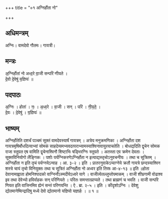 +++
title = "०१ अग्निर्होता नो"

+++
## अधिमन्त्रम्
अग्निः। वामदेवो गौतमः। गायत्री।

## मन्त्रः
अ॒ग्निर्होता॑ नो अध्व॒रे वा॒जी सन्परि॑ णीयते ।  
दे॒वो दे॒वेषु॑ य॒ज्ञियः॑ ॥

## पदपाठः
अ॒ग्निः । होता॑ । नः॒ । अ॒ध्व॒रे । वा॒जी । सन् । परि॑ । नी॒य॒ते॒ ।  
दे॒वः । दे॒वेषु॑ । य॒ज्ञियः॑ ॥

## भाष्यम्
अग्निर्होतेति दशर्चं पञ्चमं सूक्तं वामदेवस्यार्षं गायत्रम् । अत्रेय मनुक्रमणिका । अग्निर्होता दश गायत्रमृषिर्बोधदित्याभ्यां सोमकं साहदेव्यमभ्यवदत्पराभ्यामस्याश्विनावायुरयाचतेति । बोधद्यदिति द्वृचेन सोमक राजा स्तूयत एष वामिति द्वृचेनाश्विनौ शिष्टाभिः षड्भिरग्निः स्तूयते । अतस्ता एव क्रमेन देवताः । सूक्तविनियोगो लैङ्गिकः । पशोः पर्यग्निकरणेऽग्निर्होता न इत्याद्यस्तृचोऽनुवचनीयः । तथा च सूत्रितम् । अग्निर्होता न इति तृचं पर्यग्नयेऽन्वाह । आ. ३-२ । इति । प्रातरनुवाकेऽप्याग्नेये क्रतौ गायत्रे छन्दस्याश्विन शस्त्रे चायं तृचो विनियुक्तः तथा च सूत्रितं अग्निर्होता नो अध्वर इति तिस्रः आ-४-१३ ॥ इति ॥होता देवानामाह्वाता होमनिश्पादको वाग्निर्नोऽस्मदीयेऽध्वरे यागे । वाजीत्येतल्लुप्तोपमाकम् । वाजी शीघ्रगामी वोढाश्व इव तथा देवेभ्यो हविर्वाहकः सन् परिणियते । परितः समन्तात्प्राप्यते । तथा ब्राह्मणं च भवति । वाजी सन्परि णियत इति वाजिनमिव ह्येनं सन्तं परिणयन्ति । ऐ . ब्रा. २-५ । इति । कीदृशोऽग्निः । देवेशु द्योतमानेष्विन्द्रादिषु मध्ये देवो द्योतमानो यज्ञियो यज्ञार्हः । ॥ १ ॥